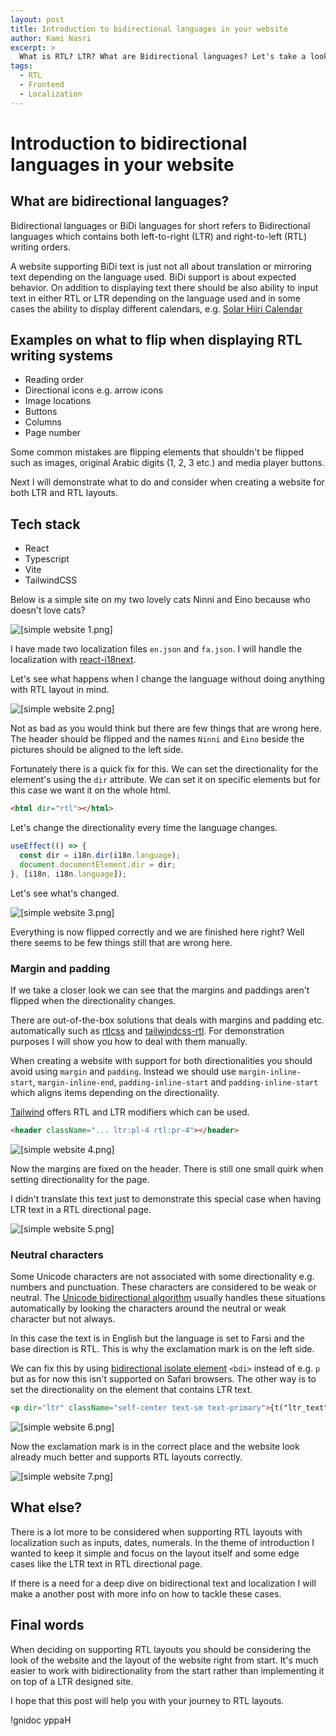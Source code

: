 ```yaml
---
layout: post
title: Introduction to bidirectional languages in your website
author: Kami Nasri
excerpt: >
  What is RTL? LTR? What are Bidirectional languages? Let's take a look and see how to make your website support these languages.
tags:
  - RTL
  - Frontend
  - Localization
---
```


# Introduction to bidirectional languages in your website

## What are bidirectional languages?

Bidirectional languages or BiDi languages for short refers to Bidirectional languages which contains both left-to-right (LTR) and right-to-left (RTL) writing orders.

A website supporting BiDi text is just not all about translation or mirroring text depending on the language used. BiDi support is about expected behavior. On addition to displaying text there should be also ability to input text in either RTL or LTR depending on the language used and in some cases the ability to display different calendars, e.g. [Solar Hijri Calendar](https://en.wikipedia.org/wiki/Solar_Hijri_calendar)

## Examples on what to flip when displaying RTL writing systems

- Reading order
- Directional icons e.g. arrow icons
- Image locations
- Buttons
- Columns
- Page number

Some common mistakes are flipping elements that shouldn't be flipped such as images, original Arabic digits (1, 2, 3 etc.) and media player buttons.

Next I will demonstrate what to do and consider when creating a website for both LTR and RTL layouts.

## Tech stack

- React
- Typescript
- Vite
- TailwindCSS

Below is a simple site on my two lovely cats Ninni and Eino because who doesn't love cats?

![[simple website 1.png]](/img/2025-05-16-introduction-to-bidirectional-languages-in-your-website/1.png)

I have made two localization files `en.json` and `fa.json`. I will handle the localization with [react-i18next](https://www.react.i18next.com/).

Let's see what happens when I change the language without doing anything with RTL layout in mind.

![[simple website 2.png]](/img/2025-05-16-introduction-to-bidirectional-languages-in-your-website/2.png)

Not as bad as you would think but there are few things that are wrong here. The header should be flipped and the names `Ninni` and `Eino` beside the pictures should be aligned to the left side.

Fortunately there is a quick fix for this. We can set the directionality for the element's using the `dir` attribute. We can set it on specific elements but for this case we want it on the whole html.

```html
<html dir="rtl"></html>
```

Let's change the directionality every time the language changes.

```typescript
useEffect(() => {
  const dir = i18n.dir(i18n.language);
  document.documentElement.dir = dir;
}, [i18n, i18n.language]);
```

Let's see what's changed.

![[simple website 3.png]](/img/2025-05-16-introduction-to-bidirectional-languages-in-your-website/3.png)

Everything is now flipped correctly and we are finished here right? Well there seems to be few things still that are wrong here.

### Margin and padding

If we take a closer look we can see that the margins and paddings aren't flipped when the directionality changes.

There are out-of-the-box solutions that deals with margins and padding etc. automatically such as [rtlcss](https://rtlcss.com/learn/) and [tailwindcss-rtl](https://www.npmjs.com/package/tailwindcss-rtl). For demonstration purposes I will show you how to deal with them manually.

When creating a website with support for both directionalities you should avoid using `margin` and `padding`. Instead we should use `margin-inline-start`, `margin-inline-end`,
`padding-inline-start` and `padding-inline-start` which aligns items depending on the directionality.

[Tailwind](https://tailwindcss.com/blog/tailwindcss-v3) offers RTL and LTR modifiers which can be used.

```html
<header className="... ltr:pl-4 rtl:pr-4"></header>
```

![[simple website 4.png]](/img/2025-05-16-introduction-to-bidirectional-languages-in-your-website/4.png)

Now the margins are fixed on the header. There is still one small quirk when setting directionality for the page.

I didn't translate this text just to demonstrate this special case when having LTR text in a RTL directional page.

![[simple website 5.png]](/img/2025-05-16-introduction-to-bidirectional-languages-in-your-website/5.png)

### Neutral characters

Some Unicode characters are not associated with some directionality e.g. numbers and punctuation. These characters are considered to be weak or neutral. The [Unicode bidirectional algorithm](https://www.w3.org/International/articles/inline-bidi-markup/uba-basics) usually handles these situations automatically by looking the characters around the neutral or weak character but not always.

In this case the text is in English but the language is set to Farsi and the base direction is RTL. This is why the exclamation mark is on the left side.

We can fix this by using [bidirectional isolate element](https://developer.mozilla.org/en-US/docs/Web/HTML/Reference/Elements/bdi) `<bdi>` instead of e.g. `p` but as for now this isn't supported on Safari browsers. The other way is to set the directionality on the element that contains LTR text.

```html
<p dir="ltr" className="self-center text-sm text-primary">{t("ltr_text")}</p>
```

![[simple website 6.png]](/img/2025-05-16-introduction-to-bidirectional-languages-in-your-website/6.png)

Now the exclamation mark is in the correct place and the website look already much better and supports RTL layouts correctly.

![[simple website 7.png]](/img/2025-05-16-introduction-to-bidirectional-languages-in-your-website/7.png)

## What else?

There is a lot more to be considered when supporting RTL layouts with localization such as inputs, dates, numerals. In the theme of introduction I wanted to keep it simple and focus on the layout itself and some edge cases like the LTR text in RTL directional page.

If there is a need for a deep dive on bidirectional text and localization I will make a another post with more info on how to tackle these cases.

## Final words

When deciding on supporting RTL layouts you should be considering the look of the website and the layout of the website right from start. It's much easier to work with bidirectionality from the start rather than implementing it on top of a LTR designed site.

I hope that this post will help you with your journey to RTL layouts.

!gnidoc yppaH
